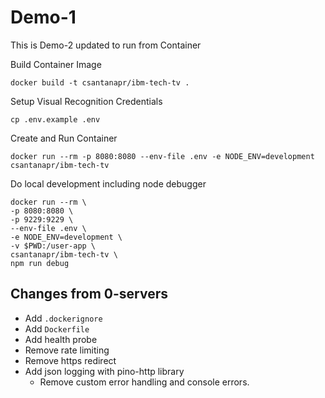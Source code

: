 # Demo-1

This is Demo-2 updated to run from Container

Build Container Image
```
docker build -t csantanapr/ibm-tech-tv .
```

Setup Visual Recognition Credentials
```
cp .env.example .env
```

Create and Run Container
```
docker run --rm -p 8080:8080 --env-file .env -e NODE_ENV=development csantanapr/ibm-tech-tv
```

Do local development including node debugger
```
docker run --rm \
-p 8080:8080 \
-p 9229:9229 \
--env-file .env \
-e NODE_ENV=development \
-v $PWD:/user-app \
csantanapr/ibm-tech-tv \
npm run debug
```

## Changes from 0-servers
- Add `.dockerignore`
- Add `Dockerfile`
- Add health probe
- Remove rate limiting
- Remove https redirect
- Add json logging with pino-http library
    - Remove custom error handling and console errors.
